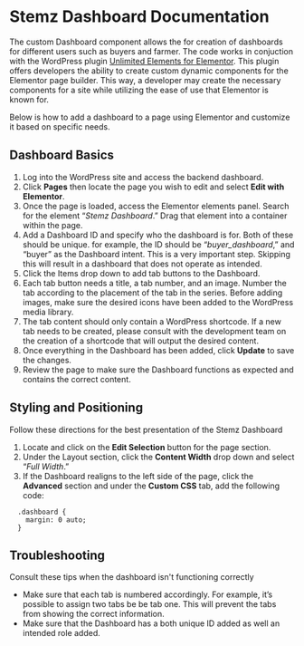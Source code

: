 # Stemz Dashboard Documentation

The custom Dashboard component allows the for creation of dashboards for different users such as buyers and farmer. The code works in conjuction with the WordPress plugin [Unlimited Elements for Elementor](https://unlimited-elements.com/). This plugin offers developers the ability to create custom dynamic components for the Elementor page builder. This way, a developer may create the necessary components for a site while utilizing the ease of use that Elementor is known for.

Below is how to add a dashboard to a page using Elementor and customize it based on specific needs.

## Dashboard Basics

1. Log into the WordPress site and access the backend dashboard.
2. Click **Pages** then locate the page you wish to edit and select **Edit with Elementor**.
3. Once the page is loaded, access the Elementor elements panel. Search for the element “*Stemz Dashboard*.” Drag that element into a container within the page.
4. Add a Dashboard ID and specify who the dashboard is for. Both of these should be unique. for example, the ID should be “*buyer_dashboard*,” and “buyer” as the Dashboard intent. This is a very important step. Skipping this will result in a dashboard that does not operate as intended.
5. Click the Items drop down to add tab buttons to the Dashboard.
6. Each tab button needs a title, a tab number, and an image. Number the tab according to the placement of the tab in the series. Before adding images, make sure the desired icons have been added to the WordPress media library.
7. The tab content should only contain a WordPress shortcode. If a new tab needs to be created, please consult with the development team on the creation of a shortcode that will output the desired content.
8. Once everything in the Dashboard has been added, click **Update** to save the changes.
9. Review the page to make sure the Dashboard functions as expected and contains the correct content.

## Styling and Positioning

Follow these directions for the best presentation of the Stemz Dashboard

1. Locate and click on the **Edit Selection** button for the page section.
2. Under the Layout section, click the **Content Width** drop down and select “*Full Width*.”
3. If the Dashboard realigns to the left side of the page, click the **Advanced** section and under the **Custom CSS** tab, add the following code:
```
  .dashboard {
    margin: 0 auto;
  }
```

## Troubleshooting

Consult these tips when the dashboard isn't functioning correctly

- Make sure that each tab is numbered accordingly. For example, it’s possible to assign two tabs be be tab one. This will prevent the tabs from showing the correct information.
- Make sure that the Dashboard has a both unique ID added as well an intended role added.

